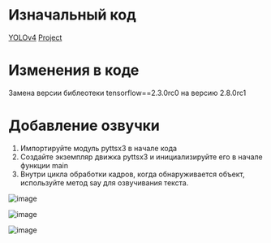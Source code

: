 # Изначальный код
[YOLOv4](https://github.com/theAIGuysCode/yolov4-deepsort)
[Project](https://github.com/Kulikov205/YoloV4/tree/master)
# Изменения в коде
Замена версии библеотеки tensorflow==2.3.0rc0 на версию 2.8.0rc1
# Добавление озвучки
1. Импортируйте модуль pyttsx3 в начале кода
2. Создайте экземпляр движка pyttsx3 и инициализируйте его в начале функции main
3. Внутри цикла обработки кадров, когда обнаруживается объект, используйте метод say для озвучивания текста.

![image](https://github.com/Kulikov205/Code_for_PP/assets/97594290/bea8c080-ae9c-4c83-a174-c33ec3f06ec2)

![image](https://github.com/Kulikov205/Code_for_PP/assets/97594290/4f803d95-573d-4d11-868a-41a7ba93cfdb)

![image](https://github.com/Kulikov205/Code_for_PP/assets/97594290/e6c1e8ce-9070-43d0-8b63-36bcae74e344)




